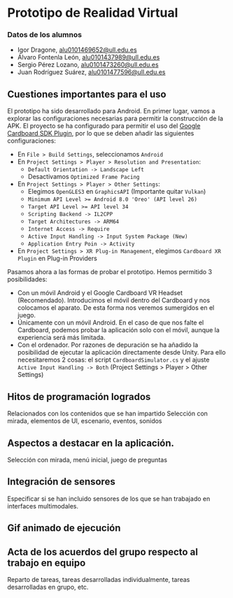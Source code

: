# Prototipo de Realidad Virtual

### Datos de los alumnos
- Igor Dragone, alu0101469652@ull.edu.es
- Álvaro Fontenla León, alu0101437989@ull.edu.es
- Sergio Pérez Lozano, alu0101473260@ull.edu.es
- Juan Rodríguez Suárez, alu0101477596@ull.edu.es

## Cuestiones importantes para el uso
El prototipo ha sido desarrollado para Android. En primer lugar, vamos a explorar las configuraciones necesarias para permitir la construcción de la APK. El proyecto se ha configurado para permitir el uso del [Google Cardboard SDK Plugin](https://developers.google.com/cardboard/develop/unity/quickstart), por lo que se deben añadir las siguientes configuraciones:
- En `File > Build Settings`, seleccionamos `Android`
- En `Project Settings > Player > Resolution and Presentation`:
  - `Default Orientation -> Landscape Left`
  - Desactivamos `Optimized Frame Pacing`
- En `Project Settings > Player > Other Settings`:
  - Elegimos `OpenGLES3` en `GraphicsAPI` (Importante quitar `Vulkan`)
  - `Minimum API Level >= Android 8.0 'Oreo' (API level 26)`
  - `Target API Level >= API level 34`
  - `Scripting Backend -> IL2CPP`
  - `Target Architectures -> ARM64`
  - `Internet Access -> Require`
  - `Active Input Handling -> Input System Package (New)`
  - `Application Entry Poin -> Activity`
- En `Project Settings > XR Plug-in Management`, elegimos `Cardboard XR Plugin` en Plug-in Providers

Pasamos ahora a las formas de probar el prototipo. Hemos permitido 3 posibilidades:
- Con un móvil Android y el Google Cardboard VR Headset (Recomendado). Introducimos el móvil dentro del Cardboard y nos colocamos el aparato. De esta forma nos veremos sumergidos en el juego. 
- Únicamente con un móvil Android. En el caso de que nos falte el Cardboard, podemos probar la aplicación solo con el móvil, aunque la experiencia será más limitada.
- Con el ordenador. Por razones de depuración se ha añadido la posibilidad de ejecutar la aplicación directamente desde Unity. Para ello necesitaremos 2 cosas: el script `CardboardSimulator.cs` y el ajuste ` Active Input Handling -> Both` (Project Settings > Player > Other Settings)

## Hitos de programación logrados 
Relacionados con los contenidos que se han impartido
Selección con mirada, elementos de UI, escenario, eventos, sonidos

## Aspectos a destacar en la aplicación. 
Selección con mirada, menú inicial, juego de preguntas
## Integración de sensores
Especificar si se han incluido sensores de los que se han trabajado en interfaces multimodales.
## Gif animado de ejecución
## Acta de los acuerdos del grupo respecto al trabajo en equipo
Reparto de tareas, tareas desarrolladas individualmente, tareas desarrolladas en grupo, etc.
